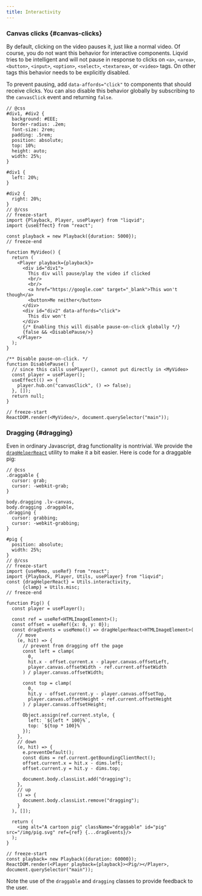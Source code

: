 ```yaml
---
title: Interactivity
---
```


### Canvas clicks {#canvas-clicks}

By default, clicking on the video pauses it, just like a normal video. Of course, you do not want this behavior for interactive components. Liqvid tries to be intelligent and will not pause in response to clicks on `<a>`, `<area>`, `<button>`, `<input>`, `<option>`, `<select>`, `<textarea>`, or `<video>` tags. On other tags this behavior needs to be explicitly disabled.

To prevent pausing, add `data-affords="click"` to components that should receive clicks. You can also disable this behavior globally by subscribing to the `canvasClick` event and returning `false`.

```tsx liqvid
// @css
#div1, #div2 {
  background: #EEE;
  border-radius: .2em;
  font-size: 2rem;
  padding: .5rem;
  position: absolute;
  top: 10%;
  height: auto;
  width: 25%;
}

#div1 {
  left: 20%;
}

#div2 {
  right: 20%;
}
// @/css
// freeze-start
import {Playback, Player, usePlayer} from "liqvid";
import {useEffect} from "react";

const playback = new Playback({duration: 5000});
// freeze-end

function MyVideo() {
  return (
    <Player playback={playback}>
      <div id="div1">
        This div will pause/play the video if clicked
        <br/>
        <br/>
        <a href="https://google.com" target="_blank">This won't though</a>
        <button>Me neither</button>
      </div>
      <div id="div2" data-affords="click">
        This div won't
      </div>
      {/* Enabling this will disable pause-on-click globally */}
      {false && <DisablePause/>}
    </Player>
  );
}

/** Disable pause-on-click. */
function DisablePause() {
  // since this calls usePlayer(), cannot put directly in <MyVideo>
  const player = usePlayer();
  useEffect(() => {
    player.hub.on("canvasClick", () => false);
  }, []);
  return null;
}

// freeze-start
ReactDOM.render(<MyVideo/>, document.querySelector("main"));
```

### Dragging {#dragging}

Even in ordinary Javascript, drag functionality is nontrivial. We provide the [`dragHelperReact`](../docs/reference/Utils/interactivity.md#dragHelperReact) utility to make it a bit easier. Here is code for a draggable pig:

```tsx liqvid
// @css
.draggable {
  cursor: grab;
  cursor: -webkit-grab;
}

body.dragging .lv-canvas,
body.dragging .draggable,
.dragging {
  cursor: grabbing;
  cursor: -webkit-grabbing;
}

#pig {
  position: absolute;
  width: 25%;
}
// @/css
// freeze-start
import {useMemo, useRef} from "react";
import {Playback, Player, Utils, usePlayer} from "liqvid";
const {dragHelperReact} = Utils.interactivity,
      {clamp} = Utils.misc;
// freeze-end

function Pig() {
  const player = usePlayer();

  const ref = useRef<HTMLImageElement>();
  const offset = useRef({x: 0, y: 0});
  const dragEvents = useMemo(() => dragHelperReact<HTMLImageElement>(
    // move
    (e, hit) => {
      // prevent from dragging off the page
      const left = clamp(
        0,
        hit.x - offset.current.x - player.canvas.offsetLeft,
        player.canvas.offsetWidth - ref.current.offsetWidth
      ) / player.canvas.offsetWidth;

      const top = clamp(
        0,
        hit.y - offset.current.y - player.canvas.offsetTop,
        player.canvas.offsetHeight - ref.current.offsetHeight
      ) / player.canvas.offsetHeight;

      Object.assign(ref.current.style, {
        left: `${left * 100}%`,
        top: `${top * 100}%`
      });
    },
    // down
    (e, hit) => {
      e.preventDefault();
      const dims = ref.current.getBoundingClientRect();
      offset.current.x = hit.x - dims.left;
      offset.current.y = hit.y - dims.top;

      document.body.classList.add("dragging");
    },
    // up
    () => {
      document.body.classList.remove("dragging");
    }
  ), []);

  return (
    <img alt="A cartoon pig" className="draggable" id="pig" src="/img/pig.svg" ref={ref} {...dragEvents}/>
  );
}

// freeze-start
const playback= new Playback({duration: 60000});
ReactDOM.render(<Player playback={playback}><Pig/></Player>, document.querySelector("main"));
```

Note the use of the `draggable` and `dragging` classes to provide feedback to the user.

<!-- ### SVG {#svg}

```tsx liqvid
// @css
.draggable {
  cursor: grab;
  cursor: -webkit-grab;
}

body.dragging .lv-canvas,
body.dragging .draggable,
.dragging {
  cursor: grabbing;
  cursor: -webkit-grabbing;
}

#pig {
  position: absolute;
  width: 25%;
}
// @/css
// freeze-start
import {useMemo, useRef} from "react";
import {Playback, Player, Utils, usePlayer} from "liqvid";
const {dragHelperReact} = Utils.interactivity,
      {clamp} = Utils.misc,
      {screenToSVG} = Utils.svg;
// freeze-end

function GlowOrb(props: {
  r1: number;
  r2: number;
  dur: number;
} & React.SVGAttributes<SVGCircleElement>) {
  const {r1, r2, dur, ...attrs} = props;

  return (
    <circle
      r={r1}
      fill="transparent"
      pointerEvents="none"
      {...attrs}
    >
      <animate
        attributeName="r"
        from={r1}
        to={r2}
        dur={dur}
        begin="0s"
        repeatCount="indefinite"
      />
      <animate
        attributeType="CSS"
        attributeName="opacity"
        from="1"
        to="0"
        dur={dur}
        begin="0s"
        repeatCount="indefinite"
      />
    </circle>
  );
}


function Draw() {
  const player = usePlayer();

  const ref = useRef<HTMLImageElement>();
  const offset = useRef({x: 0, y: 0});
  const dragEvents = useMemo(() => dragHelperReact<HTMLImageElement>(
    // move
    (e, hit) => {
      // prevent from dragging off the page
      const left = clamp(
        0,
        hit.x - offset.current.x - player.canvas.offsetLeft,
        player.canvas.offsetWidth - ref.current.offsetWidth
      ) / player.canvas.offsetWidth;

      const top = clamp(
        0,
        hit.y - offset.current.y - player.canvas.offsetTop,
        player.canvas.offsetHeight - ref.current.offsetHeight
      ) / player.canvas.offsetHeight;

      Object.assign(ref.current.style, {
        left: `${left * 100}%`,
        top: `${top * 100}%`
      });
    },
    // down
    (e, hit) => {
      e.preventDefault();
      const dims = ref.current.getBoundingClientRect();
      offset.current.x = hit.x - dims.left;
      offset.current.y = hit.y - dims.top;

      document.body.classList.add("dragging");
    },
    // up
    () => {
      document.body.classList.remove("dragging");
    }
  ), []);

  return (
    <svg viewBox="-50 -50 100 100">
      <GlowOrb r1="1" r2="3" stroke="#FF8000"/>
    </svg>
  );
}

// freeze-start
const playback = new Playback({duration: 5000});
ReactDOM.render(<Player playback={playback}><Draw/></Player>, document.querySelector("main"));
``` -->
